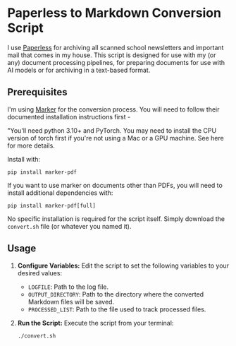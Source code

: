 # Paperless to Markdown Conversion Script

I use [Paperless](https://github.com/paperless-ngx/paperless-ngx) for archiving all scanned school newsletters and important mail that comes in my house.  This script is designed for use with my (or any) document processing pipelines, for preparing documents for use with AI models or for archiving in a text-based format.

## Prerequisites
I'm using [Marker](https://github.com/VikParuchuri/marker) for the conversion process.  You will need to follow their documented installation instructions first -

"You'll need python 3.10+ and PyTorch. You may need to install the CPU version of torch first if you're not using a Mac or a GPU machine. See here for more details.

Install with:
```shell
pip install marker-pdf
```

If you want to use marker on documents other than PDFs, you will need to install additional dependencies with:
```shell
pip install marker-pdf[full]
```

No specific installation is required for the script itself.  Simply download the `convert.sh` file (or whatever you named it).


## Usage

1. **Configure Variables:** Edit the script to set the following variables to your desired values:
   * `LOGFILE`:  Path to the log file.
   * `OUTPUT_DIRECTORY`: Path to the directory where the converted Markdown files will be saved.
   * `PROCESSED_LIST`: Path to the file used to track processed files.

2. **Run the Script:** Execute the script from your terminal:

   ```bash
   ./convert.sh